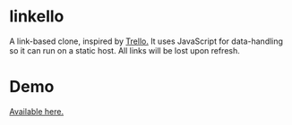 # linkello
A link-based clone, inspired by <a href='http://www.trello.com' target='_blank'>Trello.</a> It uses JavaScript for data-handling so it can run on a static host. All links will be lost upon refresh.

# Demo
<a href='http://fostersamuel.github.io/linkello' target='_blank'>Available here.</a>
